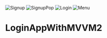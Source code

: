 ![Signup](https://user-images.githubusercontent.com/78822907/131219234-2e9a8695-804e-4450-b5be-9a05dd02338c.jpg)
![SignupPop](https://user-images.githubusercontent.com/78822907/131219237-ef7518ff-ea71-4185-9aef-8063068211fd.jpg)
![Login](https://user-images.githubusercontent.com/78822907/131219238-9102c69f-9eab-41b8-88c2-13b60074bd82.jpg)
![Menu](https://user-images.githubusercontent.com/78822907/131219239-5a4f195f-c313-4766-b0c5-c38ef50e51ce.jpg)
# LoginAppWithMVVM2
